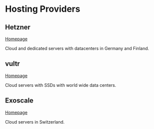 # Hosting Providers

## Hetzner

[Homepage](https://hetzner.de)

Cloud and dedicated servers with datacenters in Germany and Finland.

## vultr

[Homepage](https://vultr.com)

Cloud servers with SSDs with world wide data centers.

## Exoscale

[Homepage](https://exoscale.com)

Cloud servers in Switzerland.